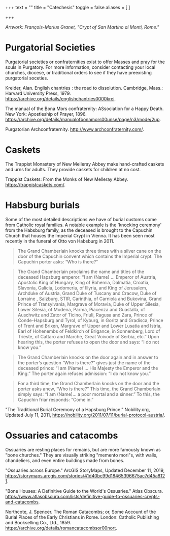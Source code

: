 +++
text = ""
title = "Catechesis"
toggle = false
aliases = [
]

+++

_Artwork: François-Marius Granet, "Crypt of San Martino ai Monti, Rome."_

# Purgatorial Societies 

Purgatorial societies or confraternities exist to offer Masses and pray for the souls in Purgatory. For more information, consider contacting your local churches, diocese, or traditional orders to see if they have preexisting purgatorial soceties. 

Kreider, Alan. English chantries : the road to dissolution. Cambridge, Mass.: Harvard University Press, 1979. https://archive.org/details/englishchantries0000krei.

The manual of the Bona Mors confraternity: ASsociation for a Happy Death. New York: Apostleship of Prayer, 1896. https://archive.org/details/manualofbonamors00unse/page/n3/mode/2up.

Purgatorian Archconfraternity. http://www.archconfraternity.com/. 

# Caskets 

The Trappist Monastery of New Melleray Abbey make hand-crafted caskets and urns for adults. They provide caskets for children at no cost. 

Trappist Caskets: From the Monks of New Melleray Abbey. https://trappistcaskets.com/.

# Habsburg burials

Some of the most detailed descriptions we have of burial customs come from Catholic royal families. A notable example is the 'knocking ceremony' from the Habsburg family, as the deceased is brought to the Capuchin Church that houses the Imperial Crypt in Vienna. It has been seen most recently in the funeral of Otto von Habsburg in 2011. 

> The Grand Chamberlain knocks three times with a silver cane on the door of the Capuchin convent which contains the Imperial crypt. The Capuchin porter asks: “Who is there?”

> The Grand Chamberlain proclaims the name and titles of the deceased Hapsburg emperor: “I am (Name) … Emperor of Austria, Apostolic King of Hungary, King of Bohemia, Dalmatia, Croatia, Slavonia, Galicia, Lodomeria, of Illyria, and King of Jerusalem, Archduke of Austria, Grand Duke of Tuscany and Cracow, Duke of Lorraine , Salzburg, STIR, Carinthia, of Carniola and Bukovina, Grand Prince of Transylvania, Margrave of Moravia, Duke of Upper Silesia, Lower Silesia, of Modena, Parma, Piacenza and Guastalla, of Auschwitz and Zator of Ticino, Friuli, Ragusa and Zara, Prince of Conde-Hapsburg and Tyrol, of Kyburg, in Goritz and Gradisca, Prince of Trent and Brixen, Margrave of Upper and Lower Lusatia and Istria, Earl of Hohenembs of Feldkirch of Brigance, in Sonnenberg, Lord of Trieste, of Cattaro and Marche, Great Voivode of Serbia, etc.” Upon hearing this, the porter refuses to open the door and says: “I do not know you.”

> The Grand Chamberlain knocks on the door again and in answer to the porter’s question “Who is there?” gives just the name of the deceased prince: “I am (Name) … His Majesty the Emperor and the King.” The porter again refuses admission: “I do not know you.”

> For a third time, the Grand Chamberlain knocks on the door and the porter asks anew, “Who is there?” This time, the Grand Chamberlain simply says: “I am (Name)… a poor mortal and a sinner.” To this, the Capuchin friar responds: “Come in.”

"The Traditional Burial Ceremony of a Hapsburg Prince." Nobility.org, Updated July 11, 2011, https://nobility.org/2011/07/11/burial-protocol-austria/.

# Ossuaries and catacombs

Ossuaries are resting places for remains, but are more famously known as "bone churches." They are visually striking "memento mori"s, with walls, chandeliers, and even entire buildings made from bones. 

"Ossuaries across Europe." ArcGIS StoryMaps, Updated December 11, 2019, https://storymaps.arcgis.com/stories/41d40bc99d18465396675ac7d45a8121.

"Bone Houses: A Definitive Guide to the World's Ossuaries." Atlas Obscura. https://www.atlasobscura.com/lists/definitive-guide-to-ossuaries-crypts-and-catacombs.

Northcote, J. Spencer. The Roman Catacombs; or, Some Account of the Burial Places of the Early Christians in Rome. London: Catholic Publishing and Bookselling Co., Ltd., 1859. https://archive.org/details/romancatacombsor00nort.


